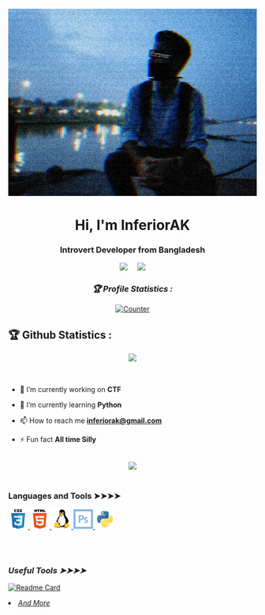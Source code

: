 <p align="center"><img src="inferiorak.gif" /></p>
<h1 align="center">Hi, I'm InferiorAK</h1>
<h3 align="center">Introvert Developer from Bangladesh</h3>

<p align="center"><a href="https://github.com/inferiorak">
<img height="165" src="https://github-readme-stats.vercel.app/api?username=inferiorak&show_icons=true&include_all_commits=true&theme=react&cache_seconds=3200&hide_border=true" /></a>
&nbsp;&nbsp;&nbsp;
<a href="https://github.com/inferiorak"><img src="https://github-readme-stats.vercel.app/api/top-langs/?username=inferiorak&layout=compact&theme=react&hide_border=true" />
</a></p>

<h3 align="center"><b><i>🏆 Profile Statistics :</i></b></h3>
<p align="center"><a href="https://github.com/inferiorak"><img height="25" title="Counter" src="https://komarev.com/ghpvc/?username=inferiorak&color=blueviolet&style=flat-square"></a></p>

<h2 align="left">🏆 Github Statistics :</i></b></h2>
<p align="center">
  <a href="https://github.com/inferiorak"><img width=550 src="https://github-profile-trophy.vercel.app/?username=inferiorak&theme=dracula&no-frame=true&title=Followers,Stars,Commit,Repository,Issues"/></a>
</p>
<br>

- 🔭 I’m currently working on **CTF**

- 🌱 I’m currently learning **Python**

- 📫 How to reach me **inferiorak@gmail.com**

- ⚡ Fun fact **All time Silly**

<br>
<center><img src="https://metrics.lecoq.io/inferiorak?template=classic&achievements=1&achievements.threshold=C&achievements.secrets=true&achievements.display=compact&achievements.limit=0&config.timezone=Asia%2FDhaka"></center>
<br>


<h3 align="left">Languages and Tools ➤➤➤➤</h3>
<p align="left" > 
  <a href="https://www.w3schools.com/css/" target="_blank" rel="noreferrer"> 
    <img src="https://raw.githubusercontent.com/devicons/devicon/master/icons/css3/css3-original-wordmark.svg" alt="css3" width="40" height="40"/> 
  </a> 
  <a href="https://www.w3.org/html/" target="_blank" rel="noreferrer"> 
    <img src="https://raw.githubusercontent.com/devicons/devicon/master/icons/html5/html5-original-wordmark.svg" alt="html5" width="40" height="40"/> 
  </a> 
  <a href="https://www.linux.org/" target="_blank" rel="noreferrer"> 
    <img src="https://raw.githubusercontent.com/devicons/devicon/master/icons/linux/linux-original.svg" alt="linux" width="40" height="40"/> 
  </a> 
  <a href="https://www.photoshop.com/en" target="_blank" rel="noreferrer"> 
    <img src="https://raw.githubusercontent.com/devicons/devicon/master/icons/photoshop/photoshop-line.svg" alt="photoshop" width="40" height="40"/> 
  </a> 
  <a href="https://www.python.org" target="_blank" rel="noreferrer"> 
    <img src="https://raw.githubusercontent.com/devicons/devicon/master/icons/python/python-original.svg" alt="python" width="40" height="40"/> 
  </a> 
</p>
<br>

<br>
<h3><b><i>Useful Tools ➤➤➤➤</i></b></h3>
<p>
  
[![Readme Card](https://github-readme-stats.vercel.app/api/pin/?username=inferiorak141&repo=MiProxy)](https://github.com/inferiorak/MiProxy)

</p>

<li><i><a href="https://github.com/inferiorak?tab=repositories">And More</a></i></li>
